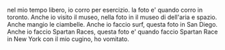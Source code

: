 <!-- # Prepara una slide con immagini (foto personali se possibile)  per descrivere cosa fai nel tempo libero e preparati a descrivere le tue attività ai compagni e alla prof.  La presentazione deve essere breve, massimo 3 minuti.  THE SLIDE SHOULD ONLY HAVE IMAGES, NO ADDED TEXT.   -->

<!-- Rispondi alle seguenti domande: Che cosa fai nel tempo libero?  Quando? Dove? Con che frequenza? Con chi? Perché?  USA VERBI DIFFERENTI al presente e non ripetere "mi piace....mi piace..." -->

nel mio tempo libero, io corro per esercizio. la foto e' quando corro in toronto. Anche io visito il museo, nella foto in il museo di dell'aria e spazio. Anche mangio le ciambelle. Anche io faccio surf, questa foto in San Diego. Anche io faccio Spartan Races, questa foto e' quando faccio Spartan Race in New York con il mio cugino, ho vomitato.
